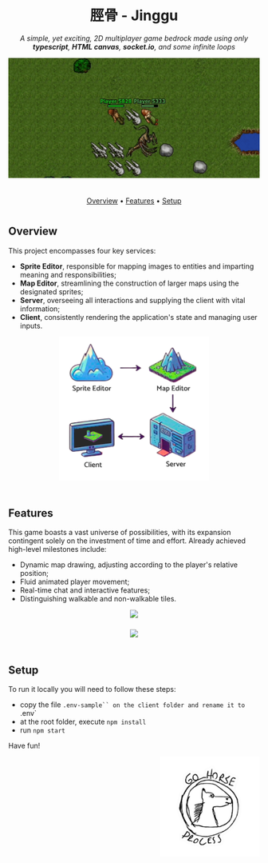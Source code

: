 <div align="center">

# 脛骨 - Jinggu

_A simple, yet exciting, 2D multiplayer game bedrock made using only **typescript**, **HTML canvas**, **socket.io**, and some infinite loops_

<img src="docs/dancing-wide.gif" style="margin-bottom: 20px"/>

[Overview](#overview) •
[Features](#features) •
[Setup](#setup)

</div>

<div style="margin-top: 40px" />

## <a name="overview"></a> Overview

This project encompasses four key services:

- **Sprite Editor**, responsible for mapping images to entities and imparting meaning and responsibilities;
- **Map Editor**, streamlining the construction of larger maps using the designated sprites;
- **Server**, overseeing all interactions and supplying the client with vital information;
- **Client**, consistently rendering the application's state and managing user inputs.

<div align="center">
<img src="docs/flow.png" width="300px" style="margin-bottom: 20px;" />
</div>

## <a name="features"></a> Features

This game boasts a vast universe of possibilities, with its expansion contingent solely on the investment of time and effort. Already achieved high-level milestones include:

- Dynamic map drawing, adjusting according to the player's relative position;
- Fluid animated player movement;
- Real-time chat and interactive features;
- Distinguishing walkable and non-walkable tiles.

<div align="center">
<img src="docs/hi.gif" style="margin-bottom: 20px"/>
</div>

<div align="center">
<img src="docs/walking.gif" style="margin-bottom: 20px"/>
</div>

## <a name="setup"></a> Setup

To run it locally you will need to follow these steps:

- copy the file ` .env-sample`` on the client folder and rename it to  `.env`
- at the root folder, execute `npm install`
- run `npm start`

Have fun!

<div align="right">

<img src="docs/gohorse.png" width="200px"/>

</div>
